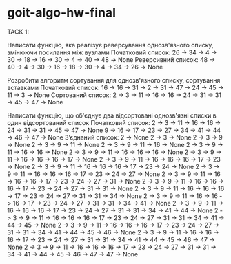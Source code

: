 # goit-algo-hw-final

ТАСК 1:

Hаписати функцію, яка реалізує реверсування однозв'язного списку, змінюючи посилання між вузлами
Початковий список:
26 -> 34 -> 4 -> 30 -> 18 -> 16 -> 30 -> 4 -> 40 -> 48 -> None
Реверсивний список:
48 -> 40 -> 4 -> 30 -> 16 -> 18 -> 30 -> 4 -> 34 -> 26 -> None


Розробити алгоритм сортування для однозв'язного списку, сортування вставками
Початковий список:
16 -> 16 -> 31 -> 2 -> 31 -> 47 -> 24 -> 45 -> 11 -> 3 -> None
Сортований список:
2 -> 3 -> 11 -> 16 -> 16 -> 24 -> 31 -> 31 -> 45 -> 47 -> None


Написати функцію, що об'єднує два відсортовані однозв'язні списки в один відсортований список
Початковий список:
2 -> 3 -> 11 -> 16 -> 16 -> 24 -> 31 -> 31 -> 45 -> 47 -> None
9 -> 16 -> 17 -> 23 -> 27 -> 34 -> 41 -> 44 -> 46 -> 47 -> None
Зʼєднаний список:
2 -> None
2 -> 3 -> None
2 -> 3 -> 9 -> None
2 -> 3 -> 9 -> 11 -> None
2 -> 3 -> 9 -> 11 -> 16 -> None
2 -> 3 -> 9 -> 11 -> 16 -> 16 -> None
2 -> 3 -> 9 -> 11 -> 16 -> 16 -> 16 -> None
2 -> 3 -> 9 -> 11 -> 16 -> 16 -> 16 -> 17 -> None
2 -> 3 -> 9 -> 11 -> 16 -> 16 -> 16 -> 17 -> 23 -> None
2 -> 3 -> 9 -> 11 -> 16 -> 16 -> 16 -> 17 -> 23 -> 24 -> None
2 -> 3 -> 9 -> 11 -> 16 -> 16 -> 16 -> 17 -> 23 -> 24 -> 27 -> None
2 -> 3 -> 9 -> 11 -> 16 -> 16 -> 16 -> 17 -> 23 -> 24 -> 27 -> 31 -> None
2 -> 3 -> 9 -> 11 -> 16 -> 16 -> 16 -> 17 -> 23 -> 24 -> 27 -> 31 -> 31 -> None
2 -> 3 -> 9 -> 11 -> 16 -> 16 -> 16 -> 17 -> 23 -> 24 -> 27 -> 31 -> 31 -> 34 -> None
2 -> 3 -> 9 -> 11 -> 16 -> 16 -> 16 -> 17 -> 23 -> 24 -> 27 -> 31 -> 31 -> 34 -> 41 -> None
2 -> 3 -> 9 -> 11 -> 16 -> 16 -> 16 -> 17 -> 23 -> 24 -> 27 -> 31 -> 31 -> 34 -> 41 -> 44 -> None
2 -> 3 -> 9 -> 11 -> 16 -> 16 -> 16 -> 17 -> 23 -> 24 -> 27 -> 31 -> 31 -> 34 -> 41 -> 44 -> 45 -> None
2 -> 3 -> 9 -> 11 -> 16 -> 16 -> 16 -> 17 -> 23 -> 24 -> 27 -> 31 -> 31 -> 34 -> 41 -> 44 -> 45 -> 46 -> None
2 -> 3 -> 9 -> 11 -> 16 -> 16 -> 16 -> 17 -> 23 -> 24 -> 27 -> 31 -> 31 -> 34 -> 41 -> 44 -> 45 -> 46 -> 47 -> None
2 -> 3 -> 9 -> 11 -> 16 -> 16 -> 16 -> 17 -> 23 -> 24 -> 27 -> 31 -> 31 -> 34 -> 41 -> 44 -> 45 -> 46 -> 47 -> 47 -> None

